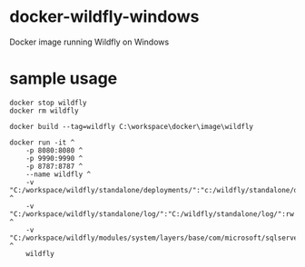 # docker-wildfly-windows
Docker image running Wildfly on Windows

# sample usage
```
docker stop wildfly
docker rm wildfly

docker build --tag=wildfly C:\workspace\docker\image\wildfly

docker run -it ^
	-p 8080:8080 ^
	-p 9990:9990 ^
	-p 8787:8787 ^
	--name wildfly ^
	-v "C:/workspace/wildfly/standalone/deployments/":"c:/wildfly/standalone/deployments/"  ^
	-v "C:/workspace/wildfly/standalone/log/":"C:/wildfly/standalone/log/":rw  ^
	-v "C:/workspace/wildfly/modules/system/layers/base/com/microsoft/sqlserver/":"C:/wildfly/modules/system/layers/base/com/microsoft/sqlserver/" ^
	wildfly
  ```
